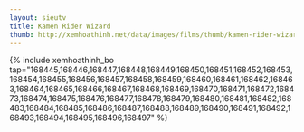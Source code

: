```yaml
---
layout: sieutv
title: Kamen Rider Wizard
thumb: http://xemhoathinh.net/data/images/films/thumb/kamen-rider-wizard-kamen-rider-wizard-2012.jpg
---
```

{% include xemhoathinh_bo tap="168445,168446,168447,168448,168449,168450,168451,168452,168453,168454,168455,168456,168457,168458,168459,168460,168461,168462,168463,168464,168465,168466,168467,168468,168469,168470,168471,168472,168473,168474,168475,168476,168477,168478,168479,168480,168481,168482,168483,168484,168485,168486,168487,168488,168489,168490,168491,168492,168493,168494,168495,168496,168497" %} 
